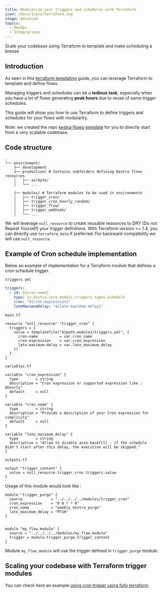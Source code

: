 ```yaml
---
title: Modularize your triggers and schedules with Terraform
icon: /docs/icons/terraform.svg
stage: Advanced
topics:
  - DevOps
  - Integrations
---
```


Scale your codebase using Terraform to template and make scheduling a breeze

## Introduction

As seen in this [terraform templating](./terraform-templating.md) guide, you can leverage Terraform to template and define flows.

Managing triggers and schedules can be a **tedious task**, especially when you have a lot of flows generating **peak hours** due to reuse of same trigger schedules.

This guide will show you how to use Terraform to define triggers and schedules for your flows with modularity.

Note: we created the repo [kestra-flows-template](https://github.com/kestra-io/kestra-flows-template) for you to directly start from a very scalable codebase.

## Code structure

```
.
└── environment/
    ├── development
    ├── production/ # Contains subfolders defining Kestra flows resources
    │   ├── airbyte/
    │   └── ...

    ├── modules/ # Terraform modules to be used in environments
    │   ├── trigger_cron/
    │   ├── trigger_cron_hourly_random/
    │   ├── trigger_flow/
    │   ├── trigger_webhook/
    │   └── ...

```

We will leverage `null_resource` to create reusable resources to DRY (Do not Repeat Yourself) your trigger definitions.
With Terraform version >= 1.4, you can directly use `terraform_data` if preferred. For backward compatbility we will use `null_resource`.

## Example of Cron schedule implementation

Below an example of implementation for a Terraform module that defines a cron schedule trigger.

`triggers.yml`

```yaml
triggers:
  - id: ${cron-name}
    type: io.kestra.core.models.triggers.types.Schedule
    cron: "${cron-expression}"
    lateMaximumDelay: "${late-maximum-delay}"
```


`main.tf`
```hcl
resource "null_resource" "trigger_cron" {
  triggers = {
    value = templatefile("${path.module}/triggers.yml", {
      cron-name          = var.cron_name
      cron-expression    = var.cron_expression
      late-maximum-delay = var.late_maximum_delay
    })
  }
}
```

`variables.tf`
```hcl
variable "cron_expression" {
  type        = string
  description = "Cron expression or supported expression like : @hourly"
  default     = null
}

variable "cron_name" {
  type        = string
  description = "Provide a description of your Cron expression for simplicity"
  default     = null
}

variable "late_maximum_delay" {
  type        = string
  description = "Allow to disable auto-backfill : if the schedule didn't start after this delay, the execution will be skipped."
}
```

`outputs.tf`
```hcl
output "trigger_content" {
  value = null_resource.trigger_cron.triggers.value
}
```

Usage of this module would look like :

```hcl
module "trigger_purge" {
  source             = "../../../../modules/trigger_cron"
  cron_expression    = "0 0 * * 0"
  cron_name          = "weekly_kestra_purge"
  late_maximum_delay = "PT1H"
}


module "my_flow_module" {
  source = "../../../../modules/my_flow_module"
  trigger = module.trigger_purge.trigger_content
}
```

Module `my_flow_module` will use the trigger defined in `trigger_purge` module.

## Scaling your codebase with Terraform trigger modules

You can check here an example [using cron trigger using fully terraform](https://github.com/kestra-io/kestra-flows-template/blob/b6937f9d95970a4e909687eb64936f5ea3f02c1c/environment/production/dbt/jaffle_shop_classic.tf#L28).
